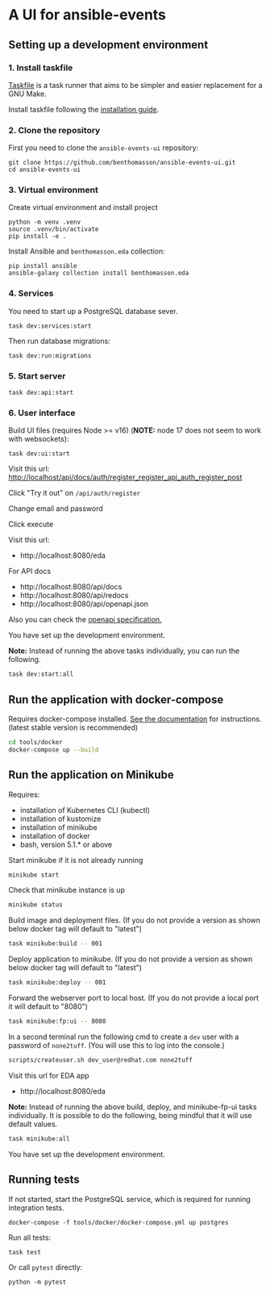 # A UI for ansible-events

## Setting up a development environment

### 1. Install taskfile

[Taskfile](https://taskfile.dev/) is a task runner that aims to be simpler and easier
replacement for a GNU Make.

Install taskfile following the [installation guide](https://taskfile.dev/installation/).

### 2. Clone the repository

First you need to clone the `ansible-events-ui` repository:

```shell
git clone https://github.com/benthomasson/ansible-events-ui.git
cd ansible-events-ui
```

### 3. Virtual environment

Create virtual environment and install project

```shell
python -m venv .venv
source .venv/bin/activate
pip install -e .
```

Install Ansible and `benthomasson.eda` collection:

```shell
pip install ansible
ansible-galaxy collection install benthomasson.eda
```

### 4. Services

You need to start up a PostgreSQL database sever.

```shell
task dev:services:start
```

Then run database migrations:

```shell
task dev:run:migrations
```

### 5. Start server

```shell
task dev:api:start
```

### 6. User interface

Build UI files (requires Node >= v16) (**NOTE:** node 17 does not seem to work with websockets):

```shell
task dev:ui:start
```

Visit this url: <http://localhost/api/docs/auth/register_register_api_auth_register_post>

Click "Try it out" on `/api/auth/register`


Change email and password

Click execute

Visit this url: 
  - http://localhost:8080/eda

For API docs
  - http://localhost:8080/api/docs
  - http://localhost:8080/api/redocs
  - http://localhost:8080/api/openapi.json

Also you can check the [openapi specification.](http://localhost/docs)

You have set up the development environment.

**Note:** 
  Instead of running the above tasks individually, you can run the following.

```sh
task dev:start:all
```

## Run the application with docker-compose

Requires docker-compose installed. [See the documentation](https://docs.docker.com/compose/install/) for instructions. (latest stable version is recommended)

```sh
cd tools/docker
docker-compose up --build
```

## Run the application on Minikube

Requires:
* installation of Kubernetes CLI (kubectl)
* installation of kustomize
* installation of minikube
* installation of docker
* bash, version 5.1.* or above

Start minikube if it is not already running
```sh
minikube start
```
Check that minikube instance is up
```sh
minikube status
```

Build image and deployment files.
(If you do not provide a version as shown below docker tag will default to "latest")
```sh
task minikube:build -- 001
```

Deploy application to minikube.
(If you do not provide a version as shown below docker tag will default to "latest")
```sh
task minikube:deploy -- 001
```

Forward the webserver port to local host.
(If you do not provide a local port it will default to "8080")
```sh
task minikube:fp:ui -- 8080
```

In a second terminal run the following cmd to create a `dev` user with a password of `none2tuff`.
(You will use this to log into the console.)
```sh
scripts/createuser.sh dev_user@redhat.com none2tuff
```

Visit this url for EDA app 
  - http://localhost:8080/eda

**Note:** 
  Instead of running the above build, deploy, and minikube-fp-ui tasks individually. 
  It is possible to do the following, being mindful that it will use default values.
```sh
task minikube:all
```

You have set up the development environment.

## Running tests

If not started, start the PostgreSQL service, which is required for running integration tests.

```shell
docker-compose -f tools/docker/docker-compose.yml up postgres
```

Run all tests:

```shell
task test
```

Or call `pytest` directly:

```shell
python -m pytest 
```
